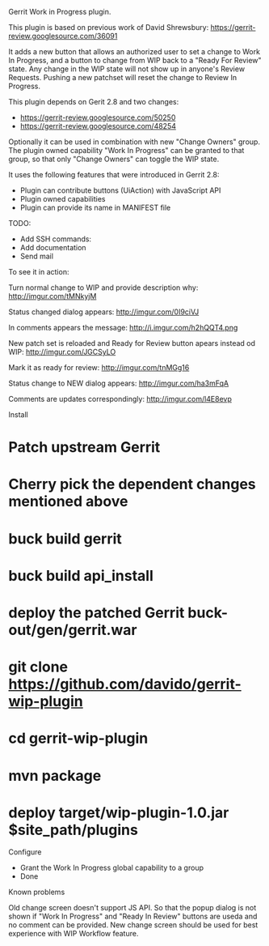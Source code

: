 Gerrit Work in Progress plugin.

This plugin is based on previous work of David Shrewsbury:
https://gerrit-review.googlesource.com/36091

It adds a new button that allows an authorized user to set a
change to Work In Progress, and a button to change from WIP back
to a "Ready For Review" state. Any change in the WIP state will not
show up in anyone's Review Requests. Pushing a new patchset will
reset the change to Review In Progress.

This plugin depends on Gerit 2.8 and two changes:

* https://gerrit-review.googlesource.com/50250
* https://gerrit-review.googlesource.com/48254

Optionally it can be used in combination with new "Change Owners"
group. The plugin owned capability "Work In Progress" can be granted
to that group, so that only "Change Owners" can toggle the WIP state.

It uses the following features that were introduced in Gerrit 2.8:

* Plugin can contribute buttons (UiAction) with JavaScript API
* Plugin owned capabilities
* Plugin can provide its name in MANIFEST file 

TODO:

* Add SSH commands:
* Add documentation
* Send mail

To see it in action:

Turn normal change to WIP and provide description why:
http://imgur.com/tMNkyjM

Status changed dialog appears:
http://imgur.com/0I9ciVJ

In comments appears the message:
http://i.imgur.com/h2hQQT4.png

New patch set is reloaded and Ready for Review button apears instead od WIP:
http://imgur.com/JGCSyLO

Mark it as ready for review:
http://imgur.com/tnMGg16

Status change to NEW dialog appears:
http://imgur.com/ha3mFqA

Comments are updates correspondingly:
http://imgur.com/l4E8evp

Install

# Patch upstream Gerrit
# Cherry pick the dependent changes mentioned above
# buck build gerrit
# buck build api_install
# deploy the patched Gerrit buck-out/gen/gerrit.war
# git clone https://github.com/davido/gerrit-wip-plugin
# cd gerrit-wip-plugin
# mvn package
# deploy target/wip-plugin-1.0.jar $site_path/plugins

Configure

* Grant the Work In Progress global capability to a group
* Done

Known problems

Old change screen doesn't support JS API. So that the popup dialog is not shown
if "Work In Progress" and "Ready In Review" buttons are useda and no comment
can be provided. New change screen should be used for best experience with
WIP Workflow feature. 

